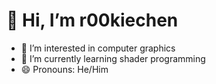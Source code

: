 # 👋 Hi, I’m r00kiechen

- 👀 I’m interested in computer graphics
- 🌱 I’m currently learning shader programming
- 😄 Pronouns: He/Him

